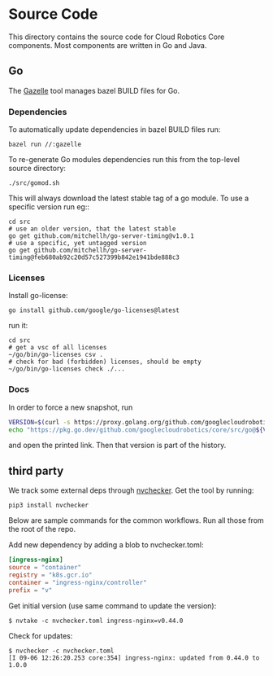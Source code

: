 # Source Code

This directory contains the source code for Cloud Robotics Core components. Most
components are written in Go and Java.

## Go

The [Gazelle](https://github.com/bazelbuild/bazel-gazelle) tool manages bazel
BUILD files for Go.

### Dependencies

To automatically update dependencies in bazel BUILD files run:

```
bazel run //:gazelle
```

To re-generate Go modules dependencies run this from the top-level source
directory:

```
./src/gomod.sh
```

This will always download the latest stable tag of a go module. To use a
specific version run eg::

```
cd src
# use an older version, that the latest stable
go get github.com/mitchellh/go-server-timing@v1.0.1
# use a specific, yet untagged version
go get github.com/mitchellh/go-server-timing@feb680ab92c20d57c527399b842e1941bde888c3
```

### Licenses

Install go-license:

```
go install github.com/google/go-licenses@latest
```

run it:

```
cd src
# get a vsc of all licenses
~/go/bin/go-licenses csv .
# check for bad (forbidden) licenses, should be empty
~/go/bin/go-licenses check ./...
```

### Docs

In order to force a new snapshot, run
```bash
VERSION=$(curl -s https://proxy.golang.org/github.com/googlecloudrobotics/core/@latest | jq -r ".Version")
echo "https://pkg.go.dev/github.com/googlecloudrobotics/core/src/go@${VERSION}"
```
and open the printed link. Then that version is part of the history.

## third party

We track some external deps through [nvchecker](https://github.com/lilydjwg/nvchecker).
Get the tool by running:
```shell
pip3 install nvchecker
```

Below are sample commands for the common workflows. Run all those from the root
of the repo.

Add new dependency by adding a blob to nvchecker.toml:
```toml
[ingress-nginx]
source = "container"
registry = "k8s.gcr.io"
container = "ingress-nginx/controller"
prefix = "v"
```
Get initial version (use same command to update the version):
```shell
$ nvtake -c nvchecker.toml ingress-nginx=v0.44.0
```

Check for updates:
```shell
$ nvchecker -c nvchecker.toml
[I 09-06 12:26:20.253 core:354] ingress-nginx: updated from 0.44.0 to 1.0.0
```

